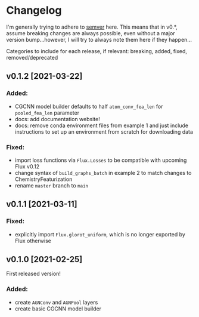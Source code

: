 # Changelog

I'm generally trying to adhere to [semver](https://semver.org) here. This means that in v0.*, assume breaking changes are always possible, even without a major version bump...however, I will try to always note them here if they happen...

Categories to include for each release, if relevant: breaking, added, fixed, removed/deprecated

## v0.1.2 [2021-03-22]

### Added:
* CGCNN model builder defaults to half `atom_conv_fea_len` for `pooled_fea_len` parameter
* docs: add documentation website!
* docs: remove conda environment files from example 1 and just include instructions to set up an environment from scratch for downloading data

### Fixed: 
* import loss functions via `Flux.Losses` to be compatible with upcoming Flux v0.12
* change syntax of `build_graphs_batch` in example 2 to match changes to ChemistryFeaturization
* rename `master` branch to `main`

## v0.1.1 [2021-03-11]
### Fixed:
* explicitly import `Flux.glorot_uniform`, which is no longer exported by Flux otherwise

## v0.1.0 [2021-02-25]

First released version!

### Added:
* create `AGNConv` and `AGNPool` layers
* create basic CGCNN model builder
